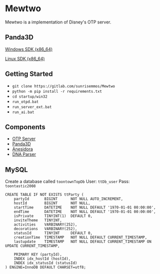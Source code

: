 Mewtwo
============

Mewtwo is a implementation of Disney's OTP server.

## Panda3D
[Windows SDK (x86_64)](https://rocketprogrammer.me/binaries/Panda3D-1.11.0-py3.9-x64.exe)

[Linux SDK (x86_64)](https://rocketprogrammer.me/linux/py3.deb)

## Getting Started
* `git clone https://gitlab.com/sunrisemmos/Mewtwo`
* `python -m pip install -r requirements.txt`
* `cd startup/win32`
* `run_otpd.bat`
* `run_server_ext.bat`
* `run_ai.bat`

## Components
* [OTP Server](https://gitlab.com/sunrisemmos/OTP-Server)
* [Panda3D](https://github.com/rocketprogrammer/panda3d)
* [Anesidora](https://github.com/satire6/Anesidora)
* [DNA Parser](https://github.com/rocketprogrammer/panda3d/tree/master/panda/src/dna)

## MySQL
Create a database called ``toontownTopDb``
User: ``ttDb_user``
Pass: ``toontastic2008``
```
CREATE TABLE IF NOT EXISTS ttParty (
    partyId       BIGINT      NOT NULL AUTO_INCREMENT,
    hostId        BIGINT      NOT NULL,
    startTime     DATETIME    NOT NULL DEFAULT '1970-01-01 00:00:00',
    endTime       DATETIME    NOT NULL DEFAULT '1970-01-01 00:00:00',
    isPrivate     TINYINT(1)  DEFAULT 0,
    inviteTheme   TINYINT,
    activities    VARBINARY(252),
    decorations   VARBINARY(252),
    statusId      TINYINT     DEFAULT 0,
    creationTime  TIMESTAMP   NOT NULL DEFAULT CURRENT_TIMESTAMP,
    lastupdate    TIMESTAMP   NOT NULL DEFAULT CURRENT_TIMESTAMP ON UPDATE CURRENT_TIMESTAMP,

    PRIMARY KEY (partyId),
    INDEX idx_hostId (hostId),
    INDEX idx_statusId (statusId)
) ENGINE=InnoDB DEFAULT CHARSET=utf8;
```
